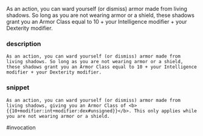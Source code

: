As an action, you can ward yourself (or dismiss) armor made from living shadows. So long as you are not wearing armor or a shield, these shadows grant you an Armor Class equal to 10 + your Intelligence modifier + your Dexterity modifier.
### description
```
As an action, you can ward yourself (or dismiss) armor made from living shadows. So long as you are not wearing armor or a shield, these shadows grant you an Armor Class equal to 10 + your Intelligence modifier + your Dexterity modifier.
```

### snippet
```
As an action, you can ward yourself (or dismiss) armor made from living shadows, giving you an Armor Class of <b>{{10+modifier:int+modifier:dex#unsigned}}</b>. This only applies while you are not wearing armor or a shield.
```

#invocation
